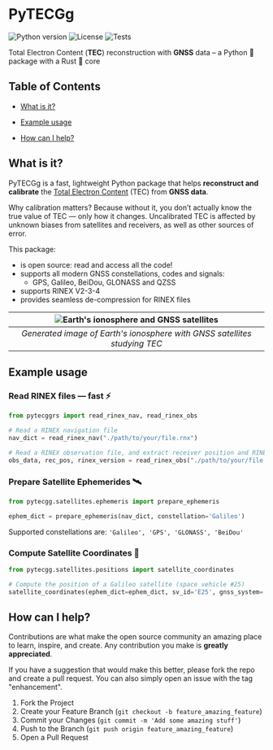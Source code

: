 # PyTECGg

<!-- Add PyPi version when published -->
![Python version](https://img.shields.io/badge/python-3.11--3.13-blue.svg)
![License](https://img.shields.io/badge/license-GPLv3-blue.svg)
![Tests](https://github.com/viventriglia/PyTECGg/actions/workflows/pytest.yml/badge.svg)

Total Electron Content (**TEC**) reconstruction with **GNSS** data – a Python 🐍 package with a Rust 🦀 core

## Table of Contents

- [What is it?](#what-is-it)

- [Example usage](#example-usage)

- [How can I help?](#how-can-i-help)

## What is it?

PyTECGg is a fast, lightweight Python package that helps **reconstruct and calibrate** the [Total Electron Content](https://en.wikipedia.org/wiki/Total_electron_content) (TEC) from **GNSS data**.

Why calibration matters? Because without it, you don’t actually know the true value of TEC — only how it changes. Uncalibrated TEC is affected by unknown biases from satellites and receivers, as well as other sources of error.

This package:
- is open source: read and access all the code!
- supports all modern GNSS constellations, codes and signals:
    - GPS, Galileo, BeiDou, GLONASS and QZSS
- supports RINEX V2-3-4
- provides seamless de-compression for RINEX files

| ![Earth's ionosphere and GNSS satellites](images/project_cover.png) | 
|:--:| 
| *Generated image of Earth's ionosphere with GNSS satellites studying TEC* |


## Example usage

### Read RINEX files — fast ⚡

```python
from pytecggrs import read_rinex_nav, read_rinex_obs

# Read a RINEX navigation file
nav_dict = read_rinex_nav("./path/to/your/file.rnx")

# Read a RINEX observation file, and extract receiver position and RINEX version
obs_data, rec_pos, rinex_version = read_rinex_obs("./path/to/your/file.rnx")
```

### Prepare Satellite Ephemerides 🛰️

```python
from pytecgg.satellites.ephemeris import prepare_ephemeris

ephem_dict = prepare_ephemeris(nav_dict, constellation='Galileo')
```

Supported constellations are: ```'Galileo', 'GPS', 'GLONASS', 'BeiDou'```

### Compute Satellite Coordinates 🧭

```python
from pytecgg.satellites.positions import satellite_coordinates

# Compute the position of a Galileo satellite (space vehicle #25)
satellite_coordinates(ephem_dict=ephem_dict, sv_id='E25', gnss_system='Galileo')
```

## How can I help?

Contributions are what make the open source community an amazing place to learn, inspire, and create. Any contribution you make is **greatly appreciated**.

If you have a suggestion that would make this better, please fork the repo and create a pull request. You can also simply open an issue with the tag "enhancement".

1. Fork the Project
2. Create your Feature Branch (`git checkout -b feature_amazing_feature`)
3. Commit your Changes (`git commit -m 'Add some amazing stuff'`)
4. Push to the Branch (`git push origin feature_amazing_feature`)
5. Open a Pull Request

